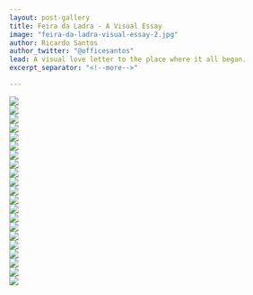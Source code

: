 ```yaml
---
layout: post-gallery
title: Feira da Ladra - A Visual Essay
image: "feira-da-ladra-visual-essay-2.jpg"
author: Ricardo Santos
author_twitter: "@officesantos"
lead: A visual love letter to the place where it all began.
excerpt_separator: "<!--more-->"

---
```


<div class="col-12 col-md-4">
<a href="/images/blog_posts/feira-da-ladra-visual-essay/ladra-visual-essay-stairs.jpg" data-fancybox="post-gallery" >
<img class="std-post-img" src="/images/blog_posts/feira-da-ladra-visual-essay/ladra-visual-essay-stairs.jpg">
</a>
</div>

<div class="col-12">
</div>

<div class="col-12 col-md-8 offset-md-4">
<a href="/images/blog_posts/feira-da-ladra-visual-essay/ladra-visual-essay-zona.jpg" data-fancybox="post-gallery" >
<img class="std-post-img" src="/images/blog_posts/feira-da-ladra-visual-essay/ladra-visual-essay-zona.jpg">
</a>


</div>

<div class="col-12 col-md-8 offset-md-4">
<a href="/images/blog_posts/feira-da-ladra-visual-essay/ladra-visual-essay-clothes.jpg" data-fancybox="post-gallery" >
<img class="std-post-img" src="/images/blog_posts/feira-da-ladra-visual-essay/ladra-visual-essay-clothes.jpg">
</a>
</div>

<div class="col-12 col-md-8">

<a href="/images/blog_posts/feira-da-ladra-visual-essay/ladra-visual-essay-m3.jpg" data-fancybox="post-gallery" >
<img class="std-post-img" src="/images/blog_posts/feira-da-ladra-visual-essay/ladra-visual-essay-m3.jpg">
</a>

</div>


<div class="col-12 col-md-4">

<a href="/images/blog_posts/feira-da-ladra-visual-essay/ladra-visual-essay-window.jpg" data-fancybox="post-gallery" >
<img class="std-post-img" src="/images/blog_posts/feira-da-ladra-visual-essay/ladra-visual-essay-window.jpg">
</a>

</div>


<div class="col-12 col-md-6">

<a href="/images/blog_posts/feira-da-ladra-visual-essay/ladra-visual-essay-eye.jpg" data-fancybox="post-gallery" >
<img class="std-post-img" src="/images/blog_posts/feira-da-ladra-visual-essay/ladra-visual-essay-eye.jpg">
</a>
</div>


<div class="col-12 col-md-6">

<a href="/images/blog_posts/feira-da-ladra-visual-essay/ladra-visual-essay-ne.jpg" data-fancybox="post-gallery" >
<img class="std-post-img" src="/images/blog_posts/feira-da-ladra-visual-essay/ladra-visual-essay-ne.jpg">
</a>

</div>


<div class="col-12">

<a href="/images/blog_posts/feira-da-ladra-visual-essay/ladra-visual-essay-camera.jpg" data-fancybox="post-gallery" >
<img class="std-post-img" src="/images/blog_posts/feira-da-ladra-visual-essay/ladra-visual-essay-camera.jpg">
</a>

</div>


<div class="col-12 col-md-4">

<a href="/images/blog_posts/feira-da-ladra-visual-essay/ladra-visual-essay-muro-2.jpg" data-fancybox="post-gallery" >
<img class="std-post-img" src="/images/blog_posts/feira-da-ladra-visual-essay/ladra-visual-essay-muro-2.jpg">
</a>

</div>


<div class="col-12 col-md-4">

<a href="/images/blog_posts/feira-da-ladra-visual-essay/ladra-visual-essay-dolls.jpg" data-fancybox="post-gallery" >
<img class="std-post-img" src="/images/blog_posts/feira-da-ladra-visual-essay/ladra-visual-essay-dolls.jpg">
</a>

</div>


<div class="col-12 col-md-4">

<a href="/images/blog_posts/feira-da-ladra-visual-essay/ladra-visual-essay-shadow.jpg" data-fancybox="post-gallery" >
<img class="std-post-img" src="/images/blog_posts/feira-da-ladra-visual-essay/ladra-visual-essay-shadow.jpg">
</a>

</div>


<div class="col-12 col-md-8">

<a href="/images/blog_posts/feira-da-ladra-visual-essay/ladra-visual-essay-bourrasque.jpg" data-fancybox="post-gallery" >
<img class="std-post-img" src="/images/blog_posts/feira-da-ladra-visual-essay/ladra-visual-essay-bourrasque.jpg">
</a>

</div>


<div class="col-12 col-md-8 offset-md-4">

<a href="/images/blog_posts/feira-da-ladra-visual-essay/ladra-visual-essay-gun.jpg" data-fancybox="post-gallery" >
<img class="std-post-img" src="/images/blog_posts/feira-da-ladra-visual-essay/ladra-visual-essay-gun.jpg">
</a>

</div>


<div class="col-12 col-md-6">

<a href="/images/blog_posts/feira-da-ladra-visual-essay/ladra-visual-essay-sunglasses.jpg" data-fancybox="post-gallery" >
<img class="std-post-img" src="/images/blog_posts/feira-da-ladra-visual-essay/ladra-visual-essay-sunglasses.jpg">
</a>

</div>


<div class="col-12 col-md-6">

<a href="/images/blog_posts/feira-da-ladra-visual-essay/ladra-visual-essay-books.jpg" data-fancybox="post-gallery" >
<img class="std-post-img" src="/images/blog_posts/feira-da-ladra-visual-essay/ladra-visual-essay-books.jpg">
</a>

</div>


<div class="col-12 col-md-8 offset-md-4">

<a href="/images/blog_posts/feira-da-ladra-visual-essay/ladra-visual-essay-proibido.jpg" data-fancybox="post-gallery" >
<img class="std-post-img" src="/images/blog_posts/feira-da-ladra-visual-essay/ladra-visual-essay-proibido.jpg">
</a>

</div>


<div class="col-12">

<a href="/images/blog_posts/feira-da-ladra-visual-essay/ladra-visual-essay-overview.jpg" data-fancybox="post-gallery" >
<img class="std-post-img" src="/images/blog_posts/feira-da-ladra-visual-essay/ladra-visual-essay-overview.jpg">
</a>

</div>


<div class="col-12 col-md-6">

<a href="/images/blog_posts/feira-da-ladra-visual-essay/ladra-visual-essay-flowers.jpg" data-fancybox="post-gallery" >
<img class="std-post-img" src="/images/blog_posts/feira-da-ladra-visual-essay/ladra-visual-essay-flowers.jpg">
</a>

</div>


<div class="col-12 col-md-5">

<a href="/images/blog_posts/feira-da-ladra-visual-essay/ladra-visual-essay-downhill.jpg" data-fancybox="post-gallery" >
<img class="std-post-img" src="/images/blog_posts/feira-da-ladra-visual-essay/ladra-visual-essay-downhill.jpg">
</a>

</div>


<div class="col-12 col-md-6 offset-md-6">

<a href="/images/blog_posts/feira-da-ladra-visual-essay/ladra-visual-essay-couple.jpg" data-fancybox="post-gallery" >
<img class="std-post-img" src="/images/blog_posts/feira-da-ladra-visual-essay/ladra-visual-essay-couple.jpg">
</a>

</div>


<div class="col-12 col-md-8">

<a href="/images/blog_posts/feira-da-ladra-visual-essay/ladra-visual-essay-glasses.jpg" data-fancybox="post-gallery" >
<img class="std-post-img" src="/images/blog_posts/feira-da-ladra-visual-essay/ladra-visual-essay-glasses.jpg">
</a>
</div>
